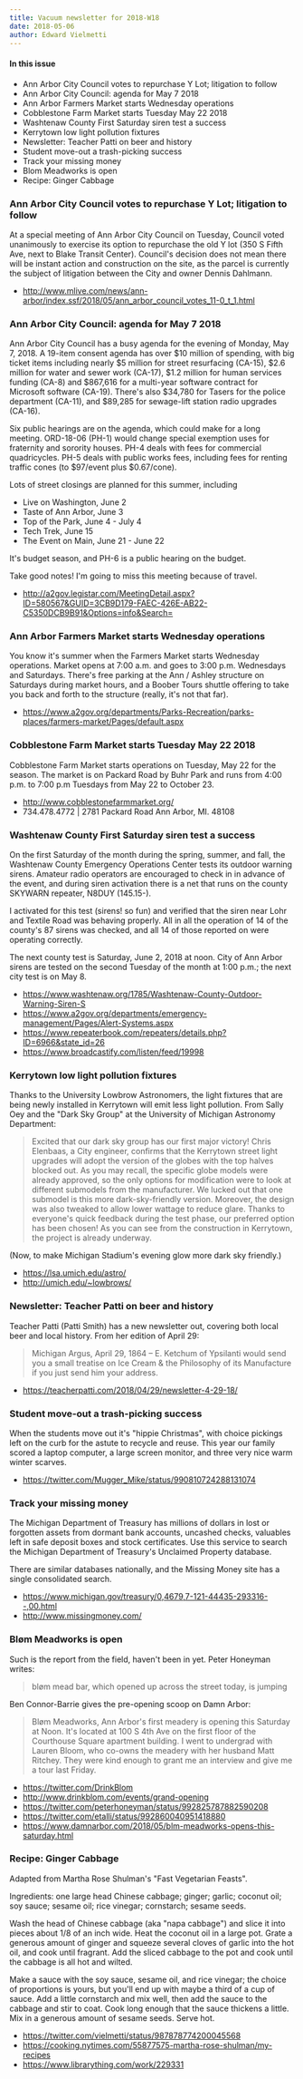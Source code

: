 ```yaml
---
title: Vacuum newsletter for 2018-W18
date: 2018-05-06
author: Edward Vielmetti
---
```


#### In this issue

* Ann Arbor City Council votes to repurchase Y Lot; litigation to follow
* Ann Arbor City Council: agenda for May 7 2018
* Ann Arbor Farmers Market starts Wednesday operations
* Cobblestone Farm Market starts Tuesday May 22 2018
* Washtenaw County First Saturday siren test a success
* Kerrytown low light pollution fixtures
* Newsletter: Teacher Patti on beer and history
* Student move-out a trash-picking success
* Track your missing money
* Blom Meadworks is open
* Recipe: Ginger Cabbage

### Ann Arbor City Council votes to repurchase Y Lot; litigation to follow

At a special meeting of Ann Arbor City Council on Tuesday, Council voted
unanimously to exercise its option to repurchase the old Y lot (350 S Fifth Ave,
next to Blake Transit Center). Council's decision does not mean there will
be instant action and construction on the site, as the parcel is currently
the subject of litigation between the City and owner Dennis Dahlmann.

* http://www.mlive.com/news/ann-arbor/index.ssf/2018/05/ann_arbor_council_votes_11-0_t_1.html

### Ann Arbor City Council: agenda for May 7 2018

Ann Arbor City Council has a busy agenda for the evening of Monday,
May 7, 2018.  A 19-item consent agenda has over $10 million of
spending, with big ticket items including nearly $5 million for
street resurfacing (CA-15), $2.6 million for water and sewer work
(CA-17), $1.2 million for human services funding (CA-8) and $867,616
for a multi-year software contract for Microsoft software (CA-19).
There's also $34,780 for Tasers for the police department (CA-11),
and $89,285 for sewage-lift station radio upgrades (CA-16).

Six public hearings are on the agenda, which could make for a long
meeting. ORD-18-06 (PH-1) would change special exemption uses for fraternity
and sorority houses. PH-4 deals with fees for commercial quadricycles.
PH-5 deals with public works fees, including fees for renting traffic
cones (to $97/event plus $0.67/cone).

Lots of street closings are planned for this summer, including

* Live on Washington, June 2
* Taste of Ann Arbor, June 3
* Top of the Park, June 4 - July 4
* Tech Trek, June 15
* The Event on Main, June 21 - June 22

It's budget season, and PH-6 is a public hearing on the budget.

Take good notes! I'm going to miss this meeting because of travel.

* http://a2gov.legistar.com/MeetingDetail.aspx?ID=580567&GUID=3CB9D179-FAEC-426E-AB22-C5350DCB9B91&Options=info&Search=

### Ann Arbor Farmers Market starts Wednesday operations

You know it's summer when the Farmers Market starts Wednesday operations.
Market opens at 7:00 a.m. and goes to 3:00 p.m. Wednesdays and Saturdays.
There's free parking at the Ann / Ashley structure on Saturdays during
market hours, and a Boober Tours shuttle offering to take you back and 
forth to the structure (really, it's not that far).

* https://www.a2gov.org/departments/Parks-Recreation/parks-places/farmers-market/Pages/default.aspx

### Cobblestone Farm Market starts Tuesday May 22 2018

Cobblestone Farm Market starts operations on Tuesday, May 22 for the
season. The market is on Packard Road by Buhr Park and runs from 4:00 p.m.
to 7:00 p.m Tuesdays from May 22 to October 23. 

* http://www.cobblestonefarmmarket.org/
* 734.478.4772 | 2781 Packard Road Ann Arbor, MI.  48108

### Washtenaw County First Saturday siren test a success

On the first Saturday of the month during the spring, summer,
and fall, the Washtenaw County Emergency Operations Center
tests its outdoor warning sirens. Amateur radio operators are
encouraged to check in in advance of the event, and during
siren activation there is a net that runs on the county 
SKYWARN repeater, N8DUY (145.15-). 

I activated for this test (sirens! so fun) and verified that
the siren near Lohr and Textile Road was behaving properly.
All in all the operation of 14 of the county's 87 sirens was
checked, and all 14 of those reported on were operating 
correctly. 

The next county test is Saturday, June 2, 2018 at noon.
City of Ann Arbor sirens are tested on the second Tuesday
of the month at 1:00 p.m.; the next city test is on May 8.

* https://www.washtenaw.org/1785/Washtenaw-County-Outdoor-Warning-Siren-S
* https://www.a2gov.org/departments/emergency-management/Pages/Alert-Systems.aspx
* https://www.repeaterbook.com/repeaters/details.php?ID=6966&state_id=26
* https://www.broadcastify.com/listen/feed/19998

### Kerrytown low light pollution fixtures

Thanks to the University Lowbrow Astronomers, the light fixtures that
are being newly installed in Kerrytown will emit less light pollution.
From Sally Oey and the "Dark Sky Group" at the University of Michigan
Astronomy Department:

> Excited that our dark sky group has our first major victory!
Chris Elenbaas, a City engineer, confirms that the Kerrytown street
light upgrades will adopt the version of the globes with the top
halves blocked out.  As you may recall, the specific globe models
were already approved, so the only options for modification were
to look at different submodels from the manufacturer.  We lucked
out that one submodel is this more dark-sky-friendly version.
Moreover, the design was also tweaked to allow lower wattage to
reduce glare.  Thanks to everyone's quick feedback during the test
phase, our preferred option has been chosen!  As you can see from
the construction in Kerrytown, the project is already underway.

(Now, to make Michigan Stadium's evening glow more dark sky friendly.)

* https://lsa.umich.edu/astro/
* http://umich.edu/~lowbrows/

### Newsletter: Teacher Patti on beer and history

Teacher Patti (Patti Smith) has a new newsletter out, covering
both local beer and local history. From her edition of April 29:

> Michigan Argus, April 29, 1864 – E. Ketchum of Ypsilanti would
send you a small treatise on Ice Cream & the Philosophy of its
Manufacture if you just send him your address.

* https://teacherpatti.com/2018/04/29/newsletter-4-29-18/

### Student move-out a trash-picking success

When the students move out it's "hippie Christmas", with
choice pickings left on the curb for the astute to recycle
and reuse. This year our family scored a laptop computer,
a large screen monitor, and three very nice warm winter
scarves. 

* https://twitter.com/Mugger_Mike/status/990810724288131074

### Track your missing money

The Michigan Department of Treasury has millions of dollars in lost
or forgotten assets from dormant bank accounts, uncashed checks,
valuables left in safe deposit boxes and stock certificates. Use
this service to search the Michigan Department of Treasury's Unclaimed
Property database.

There are similar databases nationally, and the Missing Money
site has a single consolidated search.

* https://www.michigan.gov/treasury/0,4679,7-121-44435-293316--,00.html
* http://www.missingmoney.com/

### Bløm Meadworks is open

Such is the report from the field, haven't been in yet. Peter Honeyman
writes:

> bløm mead bar, which opened up across the street today, is jumping

Ben Connor-Barrie gives the pre-opening scoop on Damn Arbor:

> Bløm Meadworks, Ann Arbor's first meadery is opening this Saturday
at Noon. It's located at 100 S 4th Ave on the first floor of the
Courthouse Square apartment building. I went to undergrad with
Lauren Bloom, who co-owns the meadery with her husband Matt Ritchey.
They were kind enough to grant me an interview and give me a tour
last Friday.

* https://twitter.com/DrinkBlom
* http://www.drinkblom.com/events/grand-opening
* https://twitter.com/peterhoneyman/status/992825787882590208
* https://twitter.com/etalli/status/992860040951418880
* https://www.damnarbor.com/2018/05/blm-meadworks-opens-this-saturday.html

### Recipe: Ginger Cabbage

Adapted from Martha Rose Shulman's "Fast Vegetarian Feasts".

Ingredients: one large head Chinese cabbage; ginger; garlic; coconut
oil; soy sauce; sesame oil; rice vinegar; cornstarch; sesame seeds.

Wash the head of Chinese cabbage (aka "napa cabbage") and slice it
into pieces about 1/8 of an inch wide. Heat the coconut oil in a large
pot. Grate a generous amount of ginger and squeeze several cloves of
garlic into the hot oil, and cook until fragrant. Add the sliced cabbage
to the pot and cook until the cabbage is all hot and wilted.

Make a sauce with the soy sauce, sesame oil, and rice vinegar; the
choice of proportions is yours, but you'll end up with maybe a third of
a cup of sauce. Add a little cornstarch and mix well, then add the
sauce to the cabbage and stir to coat. Cook long enough that the
sauce thickens a little. Mix in a generous amount of sesame seeds. 
Serve hot.

* https://twitter.com/vielmetti/status/987878774200045568
* https://cooking.nytimes.com/55877575-martha-rose-shulman/my-recipes
* https://www.librarything.com/work/229331
